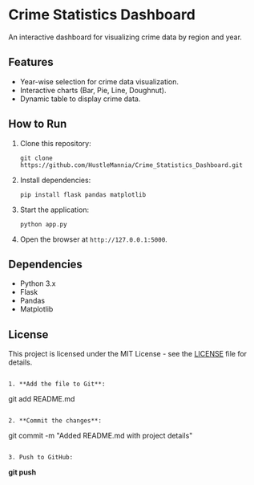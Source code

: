 # Crime Statistics Dashboard
An interactive dashboard for visualizing crime data by region and year.

## Features
- Year-wise selection for crime data visualization.
- Interactive charts (Bar, Pie, Line, Doughnut).
- Dynamic table to display crime data.

## How to Run
1. Clone this repository:
   ```
   git clone https://github.com/HustleMannia/Crime_Statistics_Dashboard.git
   ```
2. Install dependencies:
   ```
   pip install flask pandas matplotlib
   ```
3. Start the application:
   ```
   python app.py
   ```
4. Open the browser at `http://127.0.0.1:5000`.

## Dependencies
- Python 3.x
- Flask
- Pandas
- Matplotlib

## License
This project is licensed under the MIT License - see the [LICENSE](LICENSE) file for details.
```

1. **Add the file to Git**:
   ```
   git add README.md
   ```

2. **Commit the changes**:
   ```
   git commit -m "Added README.md with project details"
   ```

3. Push to GitHub:
   ```
   **git push**
   ```
